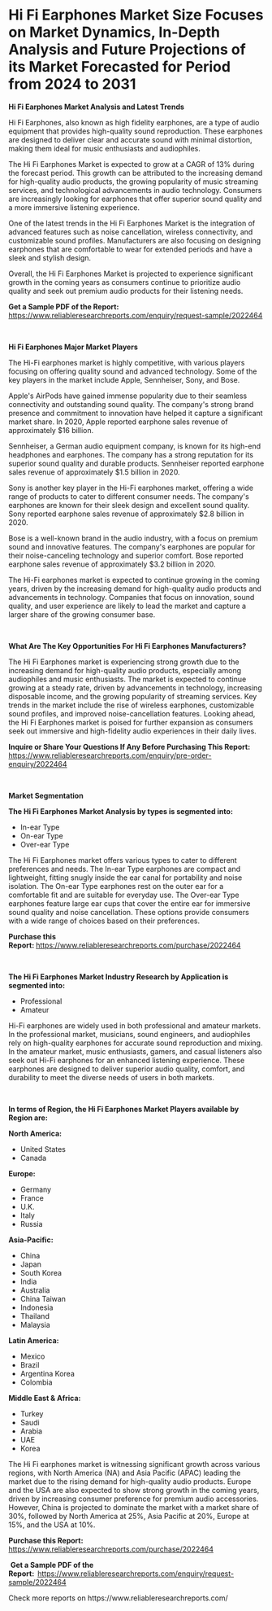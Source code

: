 <p><h1>Hi Fi Earphones Market Size Focuses on Market Dynamics, In-Depth Analysis and Future Projections of its Market Forecasted for Period from 2024 to 2031</h1></p><p><strong>Hi Fi Earphones Market Analysis and Latest Trends</strong></p>
<p><p>Hi Fi Earphones, also known as high fidelity earphones, are a type of audio equipment that provides high-quality sound reproduction. These earphones are designed to deliver clear and accurate sound with minimal distortion, making them ideal for music enthusiasts and audiophiles.</p><p>The Hi Fi Earphones Market is expected to grow at a CAGR of 13% during the forecast period. This growth can be attributed to the increasing demand for high-quality audio products, the growing popularity of music streaming services, and technological advancements in audio technology. Consumers are increasingly looking for earphones that offer superior sound quality and a more immersive listening experience.</p><p>One of the latest trends in the Hi Fi Earphones Market is the integration of advanced features such as noise cancellation, wireless connectivity, and customizable sound profiles. Manufacturers are also focusing on designing earphones that are comfortable to wear for extended periods and have a sleek and stylish design.</p><p>Overall, the Hi Fi Earphones Market is projected to experience significant growth in the coming years as consumers continue to prioritize audio quality and seek out premium audio products for their listening needs.</p></p>
<p><strong>Get a Sample PDF of the Report:&nbsp;</strong> <a href="https://www.reliableresearchreports.com/enquiry/request-sample/2022464">https://www.reliableresearchreports.com/enquiry/request-sample/2022464</a></p>
<p>&nbsp;</p>
<p><strong>Hi Fi Earphones Major Market Players</strong></p>
<p><p>The Hi-Fi earphones market is highly competitive, with various players focusing on offering quality sound and advanced technology. Some of the key players in the market include Apple, Sennheiser, Sony, and Bose.</p><p>Apple's AirPods have gained immense popularity due to their seamless connectivity and outstanding sound quality. The company's strong brand presence and commitment to innovation have helped it capture a significant market share. In 2020, Apple reported earphone sales revenue of approximately $16 billion.</p><p>Sennheiser, a German audio equipment company, is known for its high-end headphones and earphones. The company has a strong reputation for its superior sound quality and durable products. Sennheiser reported earphone sales revenue of approximately $1.5 billion in 2020.</p><p>Sony is another key player in the Hi-Fi earphones market, offering a wide range of products to cater to different consumer needs. The company's earphones are known for their sleek design and excellent sound quality. Sony reported earphone sales revenue of approximately $2.8 billion in 2020.</p><p>Bose is a well-known brand in the audio industry, with a focus on premium sound and innovative features. The company's earphones are popular for their noise-canceling technology and superior comfort. Bose reported earphone sales revenue of approximately $3.2 billion in 2020.</p><p>The Hi-Fi earphones market is expected to continue growing in the coming years, driven by the increasing demand for high-quality audio products and advancements in technology. Companies that focus on innovation, sound quality, and user experience are likely to lead the market and capture a larger share of the growing consumer base.</p></p>
<p>&nbsp;</p>
<p><strong>What Are The Key Opportunities For Hi Fi Earphones Manufacturers?</strong></p>
<p><p>The Hi Fi Earphones market is experiencing strong growth due to the increasing demand for high-quality audio products, especially among audiophiles and music enthusiasts. The market is expected to continue growing at a steady rate, driven by advancements in technology, increasing disposable income, and the growing popularity of streaming services. Key trends in the market include the rise of wireless earphones, customizable sound profiles, and improved noise-cancellation features. Looking ahead, the Hi Fi Earphones market is poised for further expansion as consumers seek out immersive and high-fidelity audio experiences in their daily lives.</p></p>
<p><strong>Inquire or Share Your Questions If Any Before Purchasing This Report:</strong> <a href="https://www.reliableresearchreports.com/enquiry/pre-order-enquiry/2022464">https://www.reliableresearchreports.com/enquiry/pre-order-enquiry/2022464</a></p>
<p>&nbsp;</p>
<p><strong>Market Segmentation</strong></p>
<p><strong>The Hi Fi Earphones Market Analysis by types is segmented into:</strong></p>
<p><ul><li>In-ear Type</li><li>On-ear Type</li><li>Over-ear Type</li></ul></p>
<p><p>The Hi Fi Earphones market offers various types to cater to different preferences and needs. The In-ear Type earphones are compact and lightweight, fitting snugly inside the ear canal for portability and noise isolation. The On-ear Type earphones rest on the outer ear for a comfortable fit and are suitable for everyday use. The Over-ear Type earphones feature large ear cups that cover the entire ear for immersive sound quality and noise cancellation. These options provide consumers with a wide range of choices based on their preferences.</p></p>
<p><strong>Purchase this Report:&nbsp;</strong><a href="https://www.reliableresearchreports.com/purchase/2022464">https://www.reliableresearchreports.com/purchase/2022464</a></p>
<p>&nbsp;</p>
<p><strong>The Hi Fi Earphones Market Industry Research by Application is segmented into:</strong></p>
<p><ul><li>Professional</li><li>Amateur</li></ul></p>
<p><p>Hi-Fi earphones are widely used in both professional and amateur markets. In the professional market, musicians, sound engineers, and audiophiles rely on high-quality earphones for accurate sound reproduction and mixing. In the amateur market, music enthusiasts, gamers, and casual listeners also seek out Hi-Fi earphones for an enhanced listening experience. These earphones are designed to deliver superior audio quality, comfort, and durability to meet the diverse needs of users in both markets.</p></p>
<p>&nbsp;</p>
<p><strong>In terms of Region, the Hi Fi Earphones Market Players available by Region are:</strong></p>
<p>
    <p> <strong> North America: </strong>
        <ul>
            <li>United States</li>
            <li>Canada</li>
        </ul>
        </p> 
    <p> <strong> Europe: </strong>
        <ul>
            <li>Germany</li>
            <li>France</li>
            <li>U.K.</li>
            <li>Italy</li>
            <li>Russia</li>
        </ul>
        </p> 
    <p> <strong> Asia-Pacific: </strong>
        <ul>
            <li>China</li>
            <li>Japan</li>
            <li>South Korea</li>
            <li>India</li>
            <li>Australia</li>
            <li>China Taiwan</li>
            <li>Indonesia</li>
            <li>Thailand</li>
            <li>Malaysia</li>
        </ul>
        </p> 
    <p> <strong> Latin America: </strong>
        <ul>
            <li>Mexico</li>
            <li>Brazil</li>
            <li>Argentina Korea</li>
            <li>Colombia</li>
        </ul>
        </p> 
    <p> <strong> Middle East & Africa: </strong>
        <ul>
            <li>Turkey</li>
            <li>Saudi</li>
            <li>Arabia</li>
            <li>UAE</li>
            <li>Korea</li>
        </ul>
    </p>
    </p>
<p><p>The Hi Fi earphones market is witnessing significant growth across various regions, with North America (NA) and Asia Pacific (APAC) leading the market due to the rising demand for high-quality audio products. Europe and the USA are also expected to show strong growth in the coming years, driven by increasing consumer preference for premium audio accessories. However, China is projected to dominate the market with a market share of 30%, followed by North America at 25%, Asia Pacific at 20%, Europe at 15%, and the USA at 10%.</p></p>
<p><strong>Purchase this Report: </strong><a href="https://www.reliableresearchreports.com/purchase/2022464">https://www.reliableresearchreports.com/purchase/2022464</a></p>
<p>&nbsp;<strong>Get a Sample PDF of the Report:&nbsp;&nbsp;</strong><a href="https://www.reliableresearchreports.com/enquiry/request-sample/2022464">https://www.reliableresearchreports.com/enquiry/request-sample/2022464</a></p>
<p><strong></strong></p>
<p>Check more reports on https://www.reliableresearchreports.com/</p>